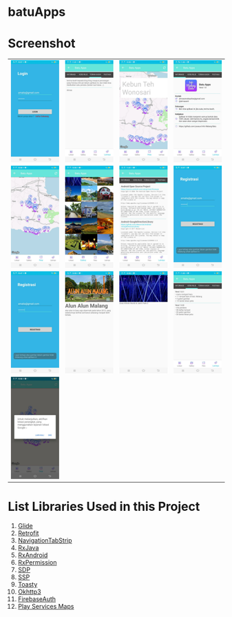 # batuApps

# Screenshot
<table>
  <tr>
    <td><img src="https://github.com/almasaml/batuApps/blob/master/ss/a.jpeg" width=auto/></td>
    <td><img src="https://github.com/almasaml/batuApps/blob/master/ss/b.jpeg" width=auto/></td>
    <td><img src="https://github.com/almasaml/batuApps/blob/master/ss/c.jpeg" width=auto/></td>
    <td><img src="https://github.com/almasaml/batuApps/blob/master/ss/d.jpeg" width=auto/></td>
  </tr>
  <tr>
    <td><img src="https://github.com/almasaml/batuApps/blob/master/ss/e.jpeg" width=auto/></td>
    <td><img src="https://github.com/almasaml/batuApps/blob/master/ss/f.jpeg" width=auto/></td>
    <td><img src="https://github.com/almasaml/batuApps/blob/master/ss/g.jpeg" width=auto/></td>
    <td><img src="https://github.com/almasaml/batuApps/blob/master/ss/h.jpeg" width=auto/></td>
  </tr>
  <tr>
    <td><img src="https://github.com/almasaml/batuApps/blob/master/ss/i.jpeg" width=auto/></td>
    <td><img src="https://github.com/almasaml/batuApps/blob/master/ss/j.jpeg" width=auto/></td>
    <td><img src="https://github.com/almasaml/batuApps/blob/master/ss/k.jpeg" width=auto/></td>
    <td><img src="https://github.com/almasaml/batuApps/blob/master/ss/l.jpeg" width=auto/></td>
  </tr>
  <tr>
    <td><img src="https://github.com/almasaml/batuApps/blob/master/ss/m.jpeg" width=auto/></td>
    <td></td>
    <td></td>
    <td></td>
  </tr>
</table>


# List Libraries Used in this Project
1. <a href="https://github.com/bumptech/glide">Glide</a>
2. <a href="https://github.com/square/retrofit">Retrofit</a>
3. <a href="https://github.com/Devlight/NavigationTabStrip">NavigationTabStrip</a>
4. <a href="https://github.com/ReactiveX/RxJava">RxJava</a>
5. <a href="https://github.com/ReactiveX/RxAndroid">RxAndroid</a>
6. <a href="https://github.com/tbruyelle/RxPermissions">RxPermission</a> 
7. <a href="https://github.com/intuit/sdp">SDP</a>
8. <a href="https://github.com/intuit/ssp">SSP</a>
9. <a href="https://github.com/GrenderG/Toasty">Toasty</a>
10. <a href="https://github.com/square/okhttp">Okhttp3</a>
11. <a href="https://firebase.google.com/docs/android/setup">FirebaseAuth</a>
12. <a href="https://mvnrepository.com/artifact/com.google.android.gms/play-services-maps/16.1.0">Play Services Maps</a>
